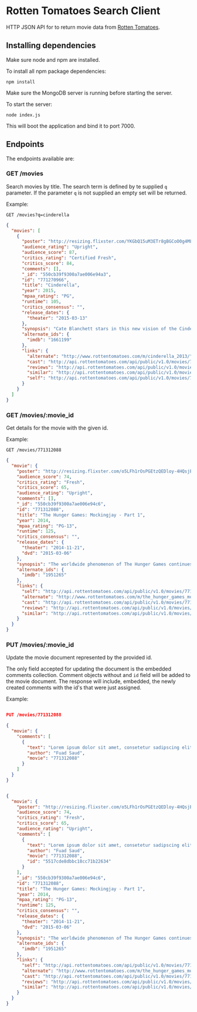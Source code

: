 # Rotten Tomatoes Search Client

HTTP JSON API for to return movie data from [Rotten Tomatoes](//rottentomatoes.com).

## Installing dependencies

Make sure node and npm are installed.

To install all npm package dependencies:

```shell
npm install
```

Make sure the MongoDB server is running before starting the server.

To start the server:

```shell
node index.js
```

This will boot the application and bind it to port 7000.

## Endpoints

The endpoints available are:

### GET /movies

Search movies by title. The search term is defined by te supplied `q`
parameter. If the parameter `q` is not supplied an empty set will be returned.

Example:

`GET /movies?q=cinderella`

```json
{
  "movies": [
    {
      "poster": "http://resizing.flixster.com/YKGbQ15uM3ETr8gBGCoO0g4ML0Y=/54x80/dkpu1ddg7pbsk.cloudfront.net/movie/11/18/15/11181570_ori.jpg",
      "audience_rating": "Upright",
      "audience_score": 87,
      "critics_rating": "Certified Fresh",
      "critics_score": 84,
      "comments": [],
      "_id": "550cb39f9300a7ae006e94a3",
      "id": "771270966",
      "title": "Cinderella",
      "year": 2015,
      "mpaa_rating": "PG",
      "runtime": 105,
      "critics_consensus": "",
      "release_dates": {
        "theater": "2015-03-13"
      },
      "synopsis": "Cate Blanchett stars in this new vision of the Cinderella tale from director Kenneth Branagh and the screenwriting team of Chris Weitz and Aline Brosh McKenna for Disney Pictures. ~ Jeremy Wheeler, Rovi",
      "alternate_ids": {
        "imdb": "1661199"
      },
      "links": {
        "alternate": "http://www.rottentomatoes.com/m/cinderella_2013/",
        "cast": "http://api.rottentomatoes.com/api/public/v1.0/movies/771270966/cast.json",
        "reviews": "http://api.rottentomatoes.com/api/public/v1.0/movies/771270966/reviews.json",
        "similar": "http://api.rottentomatoes.com/api/public/v1.0/movies/771270966/similar.json",
        "self": "http://api.rottentomatoes.com/api/public/v1.0/movies/771270966.json"
      }
    }
  ]
}

```

### GET /movies/:movie_id

Get details for the movie with the given id.

Example:

`GET /movies/771312088`

```json
{
  "movie": {
    "poster": "http://resizing.flixster.com/o5LFh1rOsPGEtzQEDloy-4HQsjE=/54x81/dkpu1ddg7pbsk.cloudfront.net/movie/11/18/98/11189899_ori.jpg",
    "audience_score": 74,
    "critics_rating": "Fresh",
    "critics_score": 65,
    "audience_rating": "Upright",
    "comments": [],
    "_id": "550cb39f9300a7ae006e94c6",
    "id": "771312088",
    "title": "The Hunger Games: Mockingjay - Part 1",
    "year": 2014,
    "mpaa_rating": "PG-13",
    "runtime": 125,
    "critics_consensus": "",
    "release_dates": {
      "theater": "2014-11-21",
      "dvd": "2015-03-06"
    },
    "synopsis": "The worldwide phenomenon of The Hunger Games continues to set the world on fire with The Hunger Games: Mockingjay - Part 1, which finds Katniss Everdeen (Jennifer Lawrence) in District 13 after she literally shatters the games forever. Under the leadership of President Coin (Julianne Moore) and the advice of her trusted friends, Katniss spreads her wings as she fights to save Peeta (Josh Hutcherson) and a nation moved by her courage. The Hunger Games: Mockingjay - Part 1 is directed by Francis Lawrence from a screenplay by Danny Strong and Peter Craig and produced by Nina Jacobson's Color Force in tandem with producer Jon Kilik. The novel on which the film is based is the third in a trilogy written by Suzanne Collins that has over 65 million copies in print in the U.S. alone. (c) Lionsgate",
    "alternate_ids": {
      "imdb": "1951265"
    },
    "links": {
      "self": "http://api.rottentomatoes.com/api/public/v1.0/movies/771312088.json",
      "alternate": "http://www.rottentomatoes.com/m/the_hunger_games_mockingjay_part_1/",
      "cast": "http://api.rottentomatoes.com/api/public/v1.0/movies/771312088/cast.json",
      "reviews": "http://api.rottentomatoes.com/api/public/v1.0/movies/771312088/reviews.json",
      "similar": "http://api.rottentomatoes.com/api/public/v1.0/movies/771312088/similar.json"
    }
  }
}

```

### PUT /movies/:movie_id

Update the movie document represented by the provided id.

The only field accepted for updating the document is the embedded comments
collection. Comment objects without and `id` field will be added to the movie
document. The response will include, embedded, the newly created comments with
the id's that were just assigned.

Example:

```JSON

PUT /movies/771312088

{
  "movie": {
    "comments": [
      {
        "text": "Lorem ipsum dolor sit amet, consetetur sadipscing elitr, sed diam nonumy eirmod\ntempor invidunt ut labore et dolore magna aliquyam erat, sed diam voluptua. At\nvero eos et accusam et justo duo dolores et ea rebum. Stet clita kasd gubergren,\nno sea takimata sanctus est Lorem ipsum dolor sit amet.",
        "author": "Fuad Saud",
        "movie": "771312088"
      }
    ]
  }
}
```

```json

{
  "movie": {
    "poster": "http://resizing.flixster.com/o5LFh1rOsPGEtzQEDloy-4HQsjE=/54x81/dkpu1ddg7pbsk.cloudfront.net/movie/11/18/98/11189899_ori.jpg",
    "audience_score": 74,
    "critics_rating": "Fresh",
    "critics_score": 65,
    "audience_rating": "Upright",
    "comments": [
      {
        "text": "Lorem ipsum dolor sit amet, consetetur sadipscing elitr, sed diam nonumy eirmod\ntempor invidunt ut labore et dolore magna aliquyam erat, sed diam voluptua. At\nvero eos et accusam et justo duo dolores et ea rebum. Stet clita kasd gubergren,\nno sea takimata sanctus est Lorem ipsum dolor sit amet.",
        "author": "Fuad Saud",
        "movie": "771312088",
        "id": "5517cde8dbbc18cc71b22634"
      }
    ],
    "_id": "550cb39f9300a7ae006e94c6",
    "id": "771312088",
    "title": "The Hunger Games: Mockingjay - Part 1",
    "year": 2014,
    "mpaa_rating": "PG-13",
    "runtime": 125,
    "critics_consensus": "",
    "release_dates": {
      "theater": "2014-11-21",
      "dvd": "2015-03-06"
    },
    "synopsis": "The worldwide phenomenon of The Hunger Games continues to set the world on fire with The Hunger Games: Mockingjay - Part 1, which finds Katniss Everdeen (Jennifer Lawrence) in District 13 after she literally shatters the games forever. Under the leadership of President Coin (Julianne Moore) and the advice of her trusted friends, Katniss spreads her wings as she fights to save Peeta (Josh Hutcherson) and a nation moved by her courage. The Hunger Games: Mockingjay - Part 1 is directed by Francis Lawrence from a screenplay by Danny Strong and Peter Craig and produced by Nina Jacobson's Color Force in tandem with producer Jon Kilik. The novel on which the film is based is the third in a trilogy written by Suzanne Collins that has over 65 million copies in print in the U.S. alone. (c) Lionsgate",
    "alternate_ids": {
      "imdb": "1951265"
    },
    "links": {
      "self": "http://api.rottentomatoes.com/api/public/v1.0/movies/771312088.json",
      "alternate": "http://www.rottentomatoes.com/m/the_hunger_games_mockingjay_part_1/",
      "cast": "http://api.rottentomatoes.com/api/public/v1.0/movies/771312088/cast.json",
      "reviews": "http://api.rottentomatoes.com/api/public/v1.0/movies/771312088/reviews.json",
      "similar": "http://api.rottentomatoes.com/api/public/v1.0/movies/771312088/similar.json"
    }
  }
}

```
